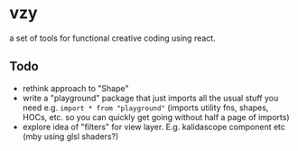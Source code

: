 vzy
=====

a set of tools for functional creative coding using react.

Todo
-----

- rethink approach to "Shape"
- write a "playground" package that just imports all the usual stuff you need e.g. `import * from "playground"` (imports utility fns, shapes, HOCs, etc. so you can quickly get going without half a page of imports)
- explore idea of "filters" for view layer. E.g. kalidascope component etc (mby using glsl shaders?)
